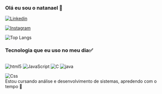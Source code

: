 

### Olá eu sou o natanael 👋


[![Linkedin](https://img.shields.io/badge/LinkedIn-0077B5?style=for-the-badge&logo=linkedin&logoColor=white)](https://www.linkedin.com/in/natanael-sim%C3%A3o-5407a9236/)


[![Instagram](https://img.shields.io/badge/Instagram-E4405F?style=for-the-badge&logo=instagram&logoColor=white)](https://www.instagram.com/natan_andrade05/?next=%2F)

![Top Langs](https://github-readme-stats.vercel.app/api/top-langs/?username=natanzzz&hide_progress=true)

### Tecnologia que eu uso no meu dia✅
<div style = "display: inline_block"><br/>
<img alt="html5" src= "https://img.shields.io/badge/HTML5-E34F26?style=for-the-badge&logo=html5&logoColor=white"/>
<img alt="JavaScript" src= "https://img.shields.io/badge/JavaScript-F7DF1E?style=for-the-badge&logo=javascript&logoColor=black"/>
<img alt="C" src= "https://img.shields.io/badge/C-00599C?style=for-the-badge&logo=c&logoColor=white"/>
<img alt="java" src= "https://img.shields.io/badge/Java-ED8B00?style=for-the-badge&logo=openjdk&logoColor=white"/>

<img alt="Css" src= "https://img.shields.io/badge/CSS3-1572B6?style=for-the-badge&logo=css3&logoColor=white"/><br/>
 Estou cursando análise e desenvolvimento de sistemas, apredendo com o tempo 📝


</div>
